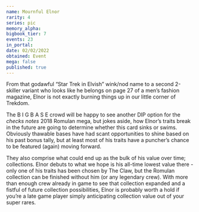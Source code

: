 ```yaml
---
name: Mournful Elnor
rarity: 4
series: pic
memory_alpha:
bigbook_tier: 7
events: 23
in_portal:
date: 02/02/2022
obtained: Event
mega: false
published: true
---
```


From that godawful “Star Trek in Elvish” wink/nod name to a second 2-skiller variant who looks like he belongs on page 27 of a men’s fashion magazine, Elnor is not exactly burning things up in our little corner of Trekdom. 

The B I G B A S E crowd will be happy to see another DIP option for the *checks notes* 2018 Romulan mega, but jokes aside, how Elnor’s traits break in the future are going to determine whether this card sinks or swims. Obviously thawable bases have had scant opportunities to shine based on his past bonus tally, but at least most of his traits have a puncher’s chance to be featured (again) moving forward.

They also comprise what could end up as the bulk of his value over time; collections. Elnor debuts to what we hope is his all-time lowest value there - only one of his traits has been chosen by The Claw, but the Romulan collection can be finished without him (or any legendary crew). With more than enough crew already in game to see that collection expanded and a fistful of future collection possibilities, Elnor is probably worth a hold if you’re a late game player simply anticipating collection value out of your super rares.

